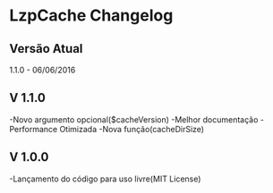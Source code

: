 # LzpCache Changelog

## Versão Atual
1.1.0 - 06/06/2016

## V 1.1.0
-Novo argumento opcional($cacheVersion)
-Melhor documentação
-Performance Otimizada
-Nova função(cacheDirSize)

## V 1.0.0
-Lançamento do código para uso livre(MIT License)